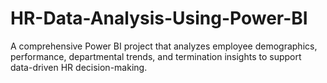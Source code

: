 # HR-Data-Analysis-Using-Power-BI
A comprehensive Power BI project that analyzes employee demographics, performance, departmental trends, and termination insights to support data-driven HR decision-making.

